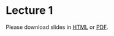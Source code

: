 # Lecture 1

Please download slides in [HTML](https://raw.githubusercontent.com/barguzin/ucsb_geog172/main/lectures/lecture01.html) or [PDF](https://github.com/barguzin/ucsb_geog172/blob/main/lectures/lec01_slides.pdf).